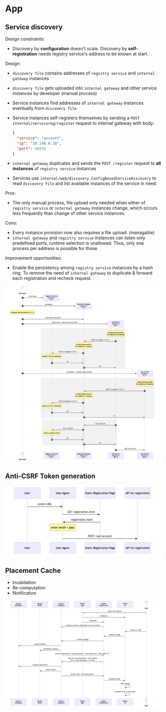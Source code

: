 # App

## Service discovery

Design constraints:

- Discovery by **configuration** doesn't scale. Discovery by **self-registration** needs registry service's address to be known at start.

Design:

- `discovery file` contains addresses of `registry service` and `internal gateway` instances 

- `discovery file` gets uploaded into `internal gateway` and other service instances by developer (manual process)

- Service instances find addresses of `internal gateway` instances eventually from `discovery file` 

- Service instances self-registers themselves by sending a `POST internal/servicereg/register` request to internal gateway with body:
  ```json
  {
    "service": "account",
    "ip": "10.140.0.10",
    "port": 56876
  }
  ```
 
- `internal gateway` duplicates and sends the `POST /register` request to **all instances** of `registry service` instances

- Services use `internal/web/discovery.ConfigBasedServiceDiscovery` to read `discovery file` and list available instances of the service in need.


Pros:

- The only manual process, file upload only needed when either of `registry service` or `internal gateway` instances change, which occurs less frequently than change of other service instances.

Cons:

- Every instance provision now also requires a file upload. (managable)
- `internal gateway` and `registry service` instances can listen only predefined ports, runtime selection is unallowed. Thus, only one process per address is possible for those.

Improvement opportunities:

- Enable the persistency among `registry service` instances by a hash ring. To remove the need of `internal gateway` to duplicate & forward each registration and recheck request.

![](service-discovery.png)

## Anti-CSRF Token generation

![](anti-csrf-token-generation.png)

## Placement Cache

- Invalidation
- Re-computation
- Notification

![](placement-cache.png)
